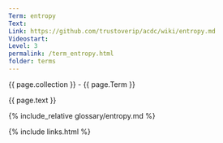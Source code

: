 ```yaml
---
Term: entropy
Text: 
Link: https://github.com/trustoverip/acdc/wiki/entropy.md
Videostart: 
Level: 3
permalink: /term_entropy.html
folder: terms
---
```


{{ page.collection }} - {{ page.Term }}

   {{ page.text }}

{% include_relative glossary/entropy.md %}

 {% include links.html %} 
